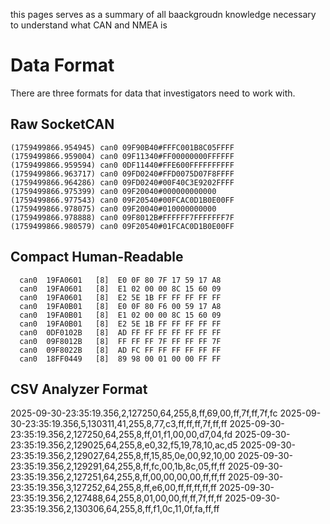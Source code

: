 this pages serves as a summary of all baackgroudn knowledge necessary to understand what CAN and NMEA is

# Data Format
There are three formats for data that investigators need to work with.


## Raw SocketCAN
```
(1759499866.954945) can0 09F90B40#FFFC001B8C05FFFF
(1759499866.959004) can0 09F11340#FF00000000FFFFFF
(1759499866.959594) can0 0DF11440#FFE600FFFFFFFFFF
(1759499866.963717) can0 09FD0240#FFD0075D07F8FFFF
(1759499866.964286) can0 09FD0240#00F40C3E9202FFFF
(1759499866.975399) can0 09F20040#000000000000
(1759499866.977543) can0 09F20540#00FCAC0D1B0E00FF
(1759499866.978075) can0 09F20040#010000000000
(1759499866.978888) can0 09F8012B#FFFFFF7FFFFFFF7F
(1759499866.980579) can0 09F20540#01FCAC0D1B0E00FF
```

## Compact Human-Readable
```
  can0  19FA0601   [8]  E0 0F 80 7F 17 59 17 A8
  can0  19FA0601   [8]  E1 02 00 00 8C 15 60 09
  can0  19FA0601   [8]  E2 5E 1B FF FF FF FF FF
  can0  19FA0B01   [8]  E0 0F 80 F6 00 59 17 A8
  can0  19FA0B01   [8]  E1 02 00 00 8C 15 60 09
  can0  19FA0B01   [8]  E2 5E 1B FF FF FF FF FF
  can0  0DF0102B   [8]  AD FF FF FF FF FF FF FF
  can0  09F8012B   [8]  FF FF FF 7F FF FF FF 7F
  can0  09F8022B   [8]  AD FC FF FF FF FF FF FF
  can0  18FF0449   [8]  89 98 00 01 00 00 FF FF
```

## CSV Analyzer Format
2025-09-30-23:35:19.356,2,127250,64,255,8,ff,69,00,ff,7f,ff,7f,fc
2025-09-30-23:35:19.356,5,130311,41,255,8,77,c3,ff,ff,ff,7f,ff,ff
2025-09-30-23:35:19.356,2,127250,64,255,8,ff,01,f1,00,00,d7,04,fd
2025-09-30-23:35:19.356,2,129025,64,255,8,e0,32,f5,19,78,10,ac,d5
2025-09-30-23:35:19.356,2,129027,64,255,8,ff,15,85,0e,00,92,10,00
2025-09-30-23:35:19.356,2,129291,64,255,8,ff,fc,00,1b,8c,05,ff,ff
2025-09-30-23:35:19.356,2,127251,64,255,8,ff,00,00,00,00,ff,ff,ff
2025-09-30-23:35:19.356,3,127252,64,255,8,ff,e6,00,ff,ff,ff,ff,ff
2025-09-30-23:35:19.356,2,127488,64,255,8,01,00,00,ff,ff,7f,ff,ff
2025-09-30-23:35:19.356,2,130306,64,255,8,ff,f1,0c,11,0f,fa,ff,ff

